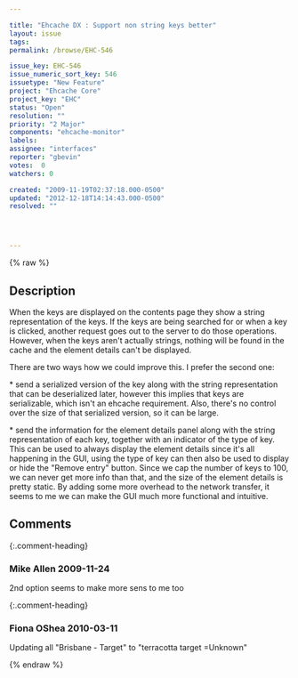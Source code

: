 ```yaml
---

title: "Ehcache DX : Support non string keys better"
layout: issue
tags: 
permalink: /browse/EHC-546

issue_key: EHC-546
issue_numeric_sort_key: 546
issuetype: "New Feature"
project: "Ehcache Core"
project_key: "EHC"
status: "Open"
resolution: ""
priority: "2 Major"
components: "ehcache-monitor"
labels: 
assignee: "interfaces"
reporter: "gbevin"
votes:  0
watchers: 0

created: "2009-11-19T02:37:18.000-0500"
updated: "2012-12-18T14:14:43.000-0500"
resolved: ""




---
```


{% raw %}

## Description

<div markdown="1" class="description">

When the keys are displayed on the contents page they show a string representation of the keys. If the keys are being searched for or when a key is clicked, another request goes out to the server to do those operations. However, when the keys aren't actually strings, nothing will be found in the cache and the element details can't be displayed.

There are two ways how we could improve this. I prefer the second one:

\* send a serialized version of the key along with the string representation that can be deserialized later, however this implies that keys are serializable, which isn't an ehcache requirement. Also, there's no control over the size of that serialized version, so it can be large.

\* send the information for the element details panel along with the string representation of each key, together with an indicator of the type of key. This can be used to always display the element details since it's all happening in the GUI, using the type of key can then also be used to display or hide the "Remove entry" button. Since we cap the number of keys to 100, we can never get more info than that, and the size of the element details is pretty static. By adding some more overhead to the network transfer, it seems to me we can make the GUI much more functional and intuitive.


</div>

## Comments


{:.comment-heading}
### **Mike Allen** <span class="date">2009-11-24</span>

<div markdown="1" class="comment">

2nd option seems to make more sens to me too

</div>


{:.comment-heading}
### **Fiona OShea** <span class="date">2010-03-11</span>

<div markdown="1" class="comment">

 Updating all "Brisbane - Target" to "terracotta target =Unknown"

</div>



{% endraw %}

